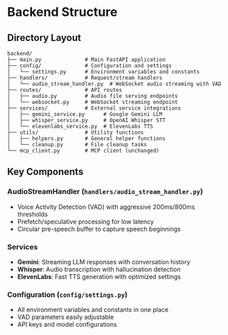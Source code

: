 # Backend Structure

## Directory Layout

```
backend/
├── main.py              # Main FastAPI application
├── config/              # Configuration and settings
│   └── settings.py      # Environment variables and constants
├── handlers/            # Request/stream handlers
│   └── audio_stream_handler.py  # WebSocket audio streaming with VAD
├── routes/              # API routes
│   ├── audio.py         # Audio file serving endpoints
│   └── websocket.py     # WebSocket streaming endpoint
├── services/            # External service integrations
│   ├── gemini_service.py      # Google Gemini LLM
│   ├── whisper_service.py     # OpenAI Whisper STT
│   └── elevenlabs_service.py  # ElevenLabs TTS
├── utils/               # Utility functions
│   ├── helpers.py       # General helper functions
│   └── cleanup.py       # File cleanup tasks
└── mcp_client.py        # MCP client (unchanged)
```

## Key Components

### AudioStreamHandler (`handlers/audio_stream_handler.py`)
- Voice Activity Detection (VAD) with aggressive 200ms/800ms thresholds
- Prefetch/speculative processing for low latency
- Circular pre-speech buffer to capture speech beginnings

### Services
- **Gemini**: Streaming LLM responses with conversation history
- **Whisper**: Audio transcription with hallucination detection
- **ElevenLabs**: Fast TTS generation with optimized settings

### Configuration (`config/settings.py`)
- All environment variables and constants in one place
- VAD parameters easily adjustable
- API keys and model configurations